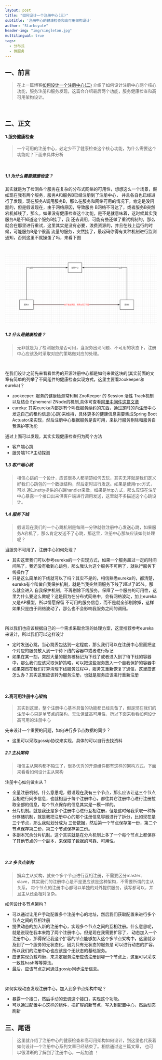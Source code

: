 ```yaml
---
layout: post
title: "如何设计一个注册中心(三)"
subtitle: '注册中心的健康检查和高可用架构设计'
author: "Starboyate"
header-img: "img/singleton.jpg"
multilingual: true
tags:
  - 分布式
  - 微服务
---
```


## 一、前言
> 在上一篇博客[如何设计一个注册中心(二)](http://starboyate.com/2019/07/05/%E5%A6%82%E4%BD%95%E8%AE%BE%E8%AE%A1%E4%B8%80%E4%B8%AA%E6%B3%A8%E5%86%8C%E4%B8%AD%E5%BF%83(%E4%B8%80)/)
介绍了如何设计注册中心两个核心功能，服务注册和服务发现，这篇会介绍最后两个功能，服务健康检查和高可用架构设计。

<br/>

## 二、正文
#### 1.服务健康检查
> 一个可用的注册中心，必定少不了健康检查这个核心功能，为什么需要这个功能呢？下面来具体分析

<br/>

##### 1.1 为什么需要健康检查？
其实就是为了检测各个服务在复杂的分布式网络的可用性，想想这么一个场景，假如现在我有两个服务，服务A和服务B已经注册到了注册中心，
并且各自也已经进行了发现，现在服务A调用服务B，那么在服务和网络可用的情况下，肯定是没问题的，但是假设现在，由于网络原因，导致服务
B网络不可达了，或者服务B突然宕机掉线了，那么，如果没有健康检查这个功能，是不是就意味着，这时候其实我服务A是不知道这个服务B挂了，我
还去调用，可能有些还做了重试机制的，那么就会在那里进行重试，这里其实是没有必要，浪费资源的，并且在线上运行的时候，可能服务B是个很高
流量的服务，突然挂了，最起码你得有某种机制进行监测通知，否则这里不就操蛋了吗，来看下图

<br/>

![09](/img/register-09.png)


##### 1.2 什么是健康检查？
> 无非就是为了检测服务是否可用，当服务出现问题、不可用的状态下，注册中心应该及时采取对应的策略做对应的处理。


<br/>

在我们设计之前先来看看优秀的开源注册中心都是如何来做这块的(其实前面的文章有简单的列举了不同组件的健康检查实现方式，这里主要看zookeeper和eureka)？
- zookeeper: 服务的健康检测常利用 ZooKeeper 的 Session 活性 Track机制 以及结合 Ephemeral ZNode的机制,具体可查看[阿里中间件这篇文章](http://jm.taobao.org/2018/06/13/%E5%81%9A%E6%9C%8D%E5%8A%A1%E5%8F%91%E7%8E%B0%EF%BC%9F/)
- eureka: 其实eureka内部是有个叫做服务续约的东西，通过定时的向注册中心发送自己的租约信息(心跳)来维持，具体更多的健康信息需要集成Spring Boot Actuator来实现，然后注册中心根据服务是否可用，来执行服务剔除和服务自我保护等功能

通过上面可以发现，其实实现健康检查归为两个方法
- 客户端心跳
- 服务端TCP主动探测

##### 1.3 客户端心跳
> 相信心跳的一个设计，应该很多人都清楚如何去玩，其实无非就是我们定义好我们心跳包的一个数据结构，然后定时进行发送。如果是使用rpc方式，可以
通过netty提供的心跳handler来做，如果是http方式，那么应该在注册中心暴露一个接口出来供客户端进行调用发送，这里就不多描述这个心跳设计。

##### 1.4 服务下线
> 假设现在我们的一个心跳机制是每隔一分钟就往注册中心发送心跳，如果服务A宕机了，那么肯定发送不了心跳，那这里，注册中心那块应该如何处理呢？

当服务不可用了，注册中心如何处理？
- 其实这里我们可以参考eureka的一个实现方式，如果一个服务超过一定的时间间隔了，我还没有收到心跳包，那么我认为这个服务不可用了，就执行服务下线操作了
- 只是这么简单的下线就可以了吗？其实不是的，相信熟悉eureka的，都清楚，eureka有个叫做自我保护机制，就是当我突然间服务下线了超过了85%，那么就会进入
自我保护机制，不再剔除下线服务，保障了一个服务的可用性，这里为什么要这么做呢？这是因为在分布式网络中，会有网络波动，加上eureka又是AP模型，所以情愿保留
不可用的服务信息，而不是就全部剔除掉，这样如果只是由于网络波动了，那么也不会影响我服务之间的调用。

<br/>

所以我们也应该根据自己的一个需求采取合理的处理方案，这里推荐参考eureka来设计，所以我们可以这样设计
- 定时发送心跳，当心跳丢包达到一定程度，那么我们可以在注册中心里面把这个对应的服务放入到一个待下线的容器中或者进行标记
- 如果在某一刻，突然大量的服务被标记为下线了或者进入到了待下线的容器中，那么我们应该采取保护策略，可以把这些服务放入一个自我保护的容器中
- 如果突然在我们打算清理下线服务过程中，服务又重新恢复了通信，这里应该怎么办？其实这里应该转为服务注册，也就是服务应该进行重新注册

<br/>

#### 2.高可用注册中心架构
> 其实到这里，整个注册中心基本具备的功能都已经具备了，但是现在我们的注册中心只是单节点的架构，无法保证高可用性，所以下面来看看如何设计高可用的注册中心

先来设计一个重要的问题，如何进行多节点数据的同步？
- 这里可以采取gossip协议来实现，具体的可以自行去找资料

##### 2.1 主从架构
> 相信主从架构都不陌生了，很多优秀的开源组件都有这样的架构方式，下面来看看如何设计主从架构

注册中心如何做主从？
- 全量注册机制。什么意思呢，假设现在我有三个节点，那么应该让这三个节点互相进行同步信息，也就相当于每个注册中心，都往其它注册中心进行注册拉取全部的信息，每个节点保存的信息其实是一模一样的。
- 分片机制。就是我还是多个注册中心进行互相注册，但是这时候我采取一种拆分存储机制，就是我把注册中心的那个注册信息容器进行了拆分，比如现在是三个节点，那么我就划分成为
三份数据，然后第一个节点保存第一份，第二个节点保存第二份，第三个节点保存第三份。
- 多副本冗余分片机制。这个其实就是在分片机制上多了一个每个节点上都保存了其他节点的一个副本，来保障了数据的可靠、可用性。

<br/>

##### 2.2 多节点架构
> 摒弃主从架构，就来个多个节点进行互相注册，不需要区分master、slave，其实我们的注册中心是不是更应该是这种架构，不需要所谓的主从关系，
每个节点的注册中心都可以单独的对外提供服务，读写都可以，并且主从还会相对复杂。

如何设计多节点架构？
- 可以通过让用户手动配置多个注册中心的地址，然后我们获取配置来进行多个节点之间的互相注册
- 提供动态的加入新的注册中心，实现多个节点之间的互相注册。什么意思呢，就是说现在我本来跑了两个注册中心，但是现在我需要扩容了，
动态加入一个注册中心，那得保证我这个扩容的节点能够加入这个多节点架构中，这里就涉及到了一个服务的无状态化，因为只有无状态的服务是
可以进行动态的扩容。所以我们的注册中心也应该是个无状态的基础服务。
- 应该实现负载均衡，来决定服务注册应该注册到哪一个节点上，这里可以采取一致性hash等等算法。
- 最后，应该节点之间通过gossip同步注册信息。

<br/>

如何实现动态发现注册中心，加入到多节点架构中呢？
- 暴露一个接口，然后手动的去调这个接口，实现这个功能。
- 可以通过配置中心这样的组件，把扩容的新节点，写入到配置中心，然后动态刷新

## 三、尾语
> 这里就介绍了注册中心的健康检查和高可用架构如何设计，到这里也代表着如何设计一个注册中心系列文章已经结束了。相信通过这三篇文章，
也可以很清晰的了解到了注册中心，一起加油 ！
